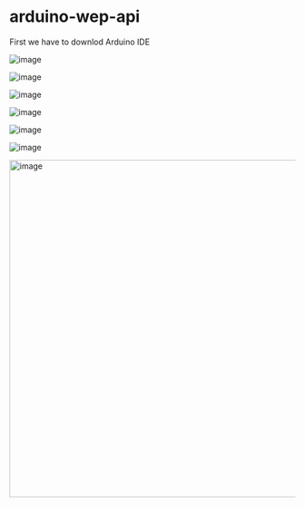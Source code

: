 # arduino-wep-api

First we have to downlod Arduino IDE

![image](https://user-images.githubusercontent.com/63984422/181004365-7a45d520-92c8-4309-b881-9ac8338af356.png)


![image](https://user-images.githubusercontent.com/63984422/181006233-66f2f89a-e333-40b5-8795-fbc4eb40f31d.png)



![image](https://user-images.githubusercontent.com/63984422/181006271-9c9881cb-8973-4dbb-b05a-f9e7d4789673.png)



![image](https://user-images.githubusercontent.com/63984422/181007096-6e91cc4f-afd9-4928-b373-e0f7ca68d532.png)


![image](https://user-images.githubusercontent.com/63984422/181007360-aa728b99-a5a5-4650-9904-222084bdcdf6.png)


![image](https://user-images.githubusercontent.com/63984422/181007382-5c06e221-2c18-49b3-bba6-3c495115434f.png)


<img width="595" alt="image" src="https://user-images.githubusercontent.com/63984422/181008540-4aea24ae-71a0-47be-bfe4-967353e6bbc5.png">
